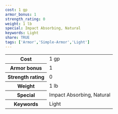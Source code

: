 ```yaml
---
cost: 1 gp
armor_bonus: 1
strength_rating: 0
weight: 1 lb
special: Impact Absorbing, Natural
keywords: Light
share: TRUE
tags: ['Armor','Simple-Armor','Light']
---
```

<p><span style="overflow-x: auto;"><table><tbody><tr><th>Cost</th><td>1 gp</td></tr><tr><th>Armor bonus</th><td>1</td></tr><tr><th>Strength rating</th><td>0</td></tr><tr><th>Weight</th><td>1 lb</td></tr><tr><th>Special</th><td>Impact Absorbing, Natural</td></tr><tr><th>Keywords</th><td>Light</td></tr></tbody></table></span></p>